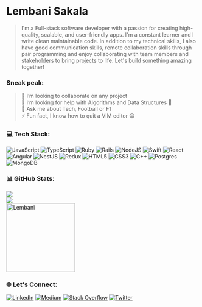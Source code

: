 # Lembani Sakala
> I'm a Full-stack software developer with a passion for creating high-quality, scalable, and user-friendly apps. 
I'm a constant learner and I write clean maintainable code. In addition to my technical skills, I also have good communication skills, remote collaboration skills through pair programming and enjoy collaborating with team members and stakeholders to bring projects to life. 
Let's build something amazing together!


### Sneak peak:
> 🔭 I’m looking to collaborate on any project<br>🤝 I’m looking for help with Algorithms and Data Structures 🥺<br>💬 Ask me about Tech, Football or F1 <br>⚡ Fun fact, I know how to quit a VIM editor 😁

### 💻 Tech Stack:
![JavaScript](https://img.shields.io/badge/javascript-%23323330.svg?style=flat&logo=javascript&logoColor=%23F7DF1E) ![TypeScript](https://img.shields.io/badge/typescript-%23007ACC.svg?style=flat&logo=typescript&logoColor=white) ![Ruby](https://img.shields.io/badge/ruby-%23CC342D.svg?style=flat&logo=ruby&logoColor=white) ![Rails](https://img.shields.io/badge/rails-%23CC0000.svg?style=flat&logo=ruby-on-rails&logoColor=white) ![NodeJS](https://img.shields.io/badge/node.js-6DA55F?style=flat&logo=node.js&logoColor=white) ![Swift](https://img.shields.io/badge/swift-F54A2A?style=flat&logo=swift&logoColor=white) ![React](https://img.shields.io/badge/react-%2320232a.svg?style=flat&logo=react&logoColor=%2361DAFB) ![Angular](https://img.shields.io/badge/angular-%23DD0031.svg?style=flat&logo=angular&logoColor=white) ![NestJS](https://img.shields.io/badge/nestjs-%23E0234E.svg?style=flat&logo=nestjs&logoColor=white) ![Redux](https://img.shields.io/badge/redux-%23593d88.svg?style=flat&logo=redux&logoColor=white) ![HTML5](https://img.shields.io/badge/html5-%23E34F26.svg?style=flat&logo=html5&logoColor=white) ![CSS3](https://img.shields.io/badge/css3-%231572B6.svg?style=flat&logo=css3&logoColor=white) ![C++](https://img.shields.io/badge/c++-%2300599C.svg?style=flat&logo=c%2B%2B&logoColor=white) ![Postgres](https://img.shields.io/badge/postgres-%23316192.svg?style=flat&logo=postgresql&logoColor=white) ![MongoDB](https://img.shields.io/badge/MongoDB-%234ea94b.svg?style=flat&logo=mongodb&logoColor=white)

### 📊 GitHub Stats:
![](https://github-readme-stats.vercel.app/api?username=Lembani&theme=merko&hide_border=true&include_all_commits=false&count_private=true)<br/>
![](https://github-readme-streak-stats.herokuapp.com/?user=Lembani&theme=merko&hide_border=true)<br/>
<img height="180em" src="https://github-readme-stats.vercel.app/api/top-langs/?username=lembani&langs_count=10&hide=html&show_icons=true&theme=chartreuse-dark&layout=compact" alt="Lembani" valign="center" />


### 🌐 Let's Connect:
[![LinkedIn](https://img.shields.io/badge/LinkedIn-%230077B5.svg?logo=linkedin&logoColor=white)](https://linkedin.com/in/lembani-sakala) [![Medium](https://img.shields.io/badge/Medium-12100E?logo=medium&logoColor=white)](https://medium.com/@lembanisakala) [![Stack Overflow](https://img.shields.io/badge/-Stackoverflow-FE7A16?logo=stack-overflow&logoColor=white)](https://stackoverflow.com/users/8871551) [![Twitter](https://img.shields.io/badge/Twitter-%231DA1F2.svg?logo=Twitter&logoColor=white)](https://twitter.com/Lembani_)
